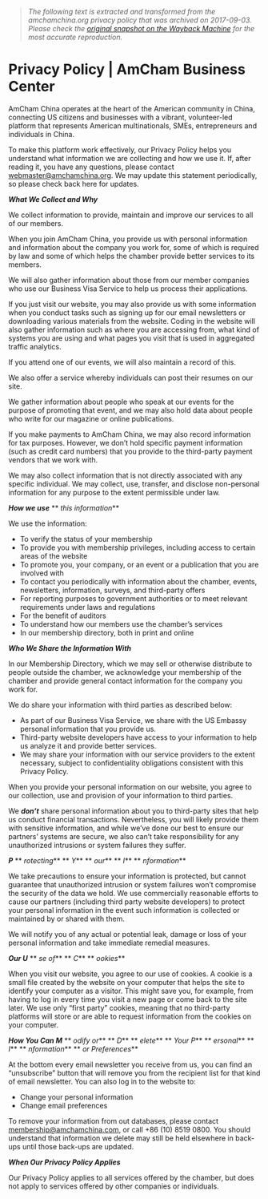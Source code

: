 > *The following text is extracted and transformed from the amchamchina.org privacy policy that was archived on 2017-09-03. Please check the [original snapshot on the Wayback Machine](https://web.archive.org/web/20170903144343id_/https%3A//www.amchamchina.org/page/privacy-policy) for the most accurate reproduction.*

# Privacy Policy | AmCham Business Center

AmCham China operates at the heart of the American community in China, connecting US citizens and businesses with a vibrant, volunteer-led platform that represents American multinationals, SMEs, entrepreneurs and individuals in China.

To make this platform work effectively, our Privacy Policy helps you understand what information we are collecting and how we use it. If, after reading it, you have any questions, please contact [webmaster@amchamchina.org](mailto:webmaster@amchamchina.org). We may update this statement periodically, so please check back here for updates.

**_What We Collect and Why_**

We collect information to provide, maintain and improve our services to all of our members.

When you join AmCham China, you provide us with personal information and information about the company you work for, some of which is required by law and some of which helps the chamber provide better services to its members. 

We will also gather information about those from our member companies who use our Business Visa Service to help us process their applications.  

If you just visit our website, you may also provide us with some information when you conduct tasks such as signing up for our email newsletters or downloading various materials from the website. Coding in the website will also gather information such as where you are accessing from, what kind of systems you are using and what pages you visit that is used in aggregated traffic analytics.

If you attend one of our events, we will also maintain a record of this.

We also offer a service whereby individuals can post their resumes on our site.

We gather information about people who speak at our events for the purpose of promoting that event, and we may also hold data about people who write for our magazine or online publications.

If you make payments to AmCham China, we may also record information for tax purposes. However, we don’t hold specific payment information (such as credit card numbers) that you provide to the third-party payment vendors that we work with.

We may also collect information that is not directly associated with any specific individual. We may collect, use, transfer, and disclose non-personal information for any purpose to the extent permissible under law.

**_How we use_** ** _this information_**

We use the information:

  * To verify the status of your membership
  * To provide you with membership privileges, including access to certain areas of the website
  * To promote you, your company, or an event or a publication that you are involved with
  * To contact you periodically with information about the chamber, events, newsletters, information, surveys, and third-party offers
  * For reporting purposes to government authorities or to meet relevant requirements under laws and regulations
  * For the benefit of auditors
  * To understand how our members use the chamber’s services
  * In our membership directory, both in print and online



**_Who We Share the Information With_**

In our Membership Directory, which we may sell or otherwise distribute to people outside the chamber, we acknowledge your membership of the chamber and provide general contact information for the company you work for.

We do share your information with third parties as described below:

  * As part of our Business Visa Service, we share with the US Embassy personal information that you provide us.
  * Third-party website developers have access to your information to help us analyze it and provide better services.
  * We may share your information with our service providers to the extent necessary, subject to confidentiality obligations consistent with this Privacy Policy.



When you provide your personal information on our website, you agree to our collection, use and provision of your information to third parties.

We **_don’t_** share personal information about you to third-party sites that help us conduct financial transactions. Nevertheless, you will likely provide them with sensitive information, and while we’ve done our best to ensure our partners’ systems are secure, we also can’t take responsibility for any unauthorized intrusions or system failures they suffer.

**_P_** ** _rotecting_** ** _Y_** ** _our_** ** _I_** ** _nformation_**

We take precautions to ensure your information is protected, but cannot guarantee that unauthorized intrusion or system failures won’t compromise the security of the data we hold. We use commercially reasonable efforts to cause our partners (including third party website developers) to protect your personal information in the event such information is collected or maintained by or shared with them.

We will notify you of any actual or potential leak, damage or loss of your personal information and take immediate remedial measures.

**_Our U_** ** _se of_** ** _C_** ** _ookies_**

When you visit our website, you agree to our use of cookies. A cookie is a small file created by the website on your computer that helps the site to identify your computer as a visitor. This might save you, for example, from having to log in every time you visit a new page or come back to the site later. We use only “first party” cookies, meaning that no third-party platforms will store or are able to request information from the cookies on your computer. 

**_How You Can M_** ** _odify or_** ** _D_** ** _elete_** ** _Your P_** ** _ersonal_** ** _I_** ** _nformation_** ** _or Preferences_**

At the bottom every email newsletter you receive from us, you can find an “unsubscribe” button that will remove you from the recipient list for that kind of email newsletter. You can also log in to the website to:

  * Change your personal information
  * Change email preferences



To remove your information from out databases, please contact [membership@amchamchina.com](mailto:membership@amchamchina.com), or call +86 (10) 8519 0800. You should understand that information we delete may still be held elsewhere in back-ups until those back-ups are updated.

**_When Our Privacy Policy Applies_**

Our Privacy Policy applies to all services offered by the chamber, but does not apply to services offered by other companies or individuals.
